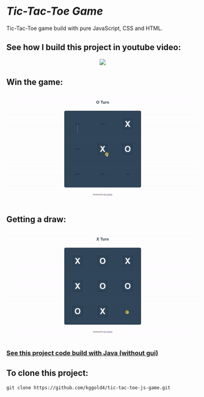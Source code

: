 # <i>Tic-Tac-Toe Game</i>

Tic-Tac-Toe game build with pure JavaScript, CSS and HTML.

## See how I build this project in youtube video:

<p align="center">
    <a href="https://www.youtube.com/watch?v=mcjz67BQ-IE"><img src="https://i.ytimg.com/vi/mcjz67BQ-IE/maxresdefault.jpg"></a>
</p>

## Win the game:

<p align="center">
    <img src="https://github.com/kggold4/tic-tac-toe-js-game/blob/main/gifs/x.gif">
</p>

## Getting a draw:

<p align="center">
    <img src="https://github.com/kggold4/tic-tac-toe-js-game/blob/main/gifs/draw.gif">
</p>

### [See this project code build with Java (without gui)](https://github.com/kggold4/tic-tac-toe-java-game.git)

## To clone this project:

```
git clone https://github.com/kggold4/tic-tac-toe-js-game.git
```
